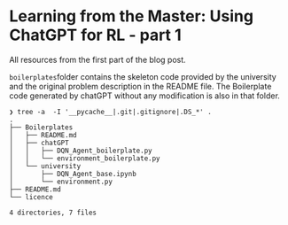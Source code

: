 
# Learning from the Master: Using ChatGPT for RL - part 1

All resources from the first part of the blog post.

```boilerplates```folder contains the skeleton code provided by the university and the original problem description in the README file. The Boilerplate code generated by chatGPT without any modification is also in that folder.

```
❯ tree -a  -I '__pycache__|.git|.gitignore|.DS_*' .
.
├── Boilerplates
│   ├── README.md
│   ├── chatGPT
│   │   ├── DQN_Agent_boilerplate.py
│   │   └── environment_boilerplate.py
│   └── university
│       ├── DQN_Agent_base.ipynb
│       └── environment.py
├── README.md
└── licence

4 directories, 7 files
```